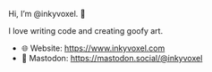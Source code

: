 Hi, I’m @inkyvoxel. 👋

I love writing code and creating goofy art.

- 🌐 Website: https://www.inkyvoxel.com
- 🦣 Mastodon: https://mastodon.social/@inkyvoxel

<!---
inkyvoxel/inkyvoxel is a ✨ special ✨ repository because its `README.md` (this file) appears on your GitHub profile.
You can click the Preview link to take a look at your changes.
--->
